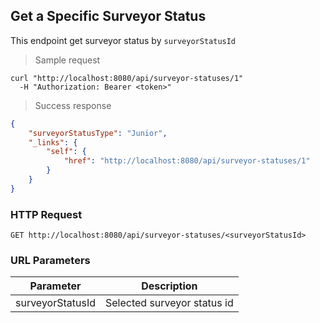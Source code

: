 ## Get a Specific Surveyor Status

This endpoint get surveyor status by <code>surveyorStatusId</code>

> Sample request

```shell
curl "http://localhost:8080/api/surveyor-statuses/1"
  -H "Authorization: Bearer <token>"
```

> Success response

```json
{
    "surveyorStatusType": "Junior",
    "_links": {
        "self": {
            "href": "http://localhost:8080/api/surveyor-statuses/1"
        }
    }
}
```

### HTTP Request

`GET http://localhost:8080/api/surveyor-statuses/<surveyorStatusId>`

### URL Parameters

Parameter | Description
--------- | -----------
surveyorStatusId | Selected surveyor status id
